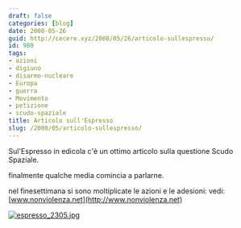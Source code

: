```yaml
---
draft: false
categories: [blog]
date: 2008-05-26
guid: http://cecere.xyz/2008/05/26/articolo-sullespresso/
id: 980
tags:
- azioni
- digiuno
- disarmo-nucleare
- Europa
- guerra
- Movimento
- petizione
- scudo-spaziale
title: Articolo sull'Espresso
slug: /2008/05/articolo-sullespresso/
---
```


Sul'Espresso in edicola c'è un ottimo articolo sulla questione Scudo Spaziale.
  
finalmente qualche media comincia a parlarne.

nel finesettimana si sono moltiplicate le azioni e le adesioni: vedi: [www.nonviolenza.net](http://www.nonviolenza.net)

[![espresso_2305.jpg](http://cecere.xyz/wp-content/uploads/sites/3/2008/05/espresso_2305.jpg)](http://cecere.xyz/wp-content/uploads/sites/3/2008/05/espresso_2305.pdf "espresso_2305.pdf")